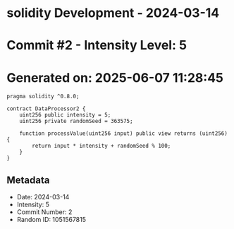 ﻿# solidity Development - 2024-03-14
# Commit #2 - Intensity Level: 5
# Generated on: 2025-06-07 11:28:45
```solidity
pragma solidity ^0.8.0;

contract DataProcessor2 {
    uint256 public intensity = 5;
    uint256 private randomSeed = 363575;

    function processValue(uint256 input) public view returns (uint256) {
        return input * intensity + randomSeed % 100;
    }
}
```
## Metadata
- Date: 2024-03-14
- Intensity: 5
- Commit Number: 2
- Random ID: 1051567815
